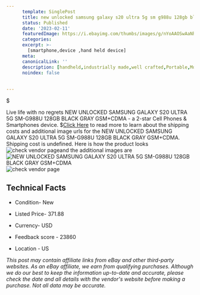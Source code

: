 ```yaml
---
      template: SinglePost
      title: new unlocked samsung galaxy s20 ultra 5g sm g988u 128gb black gray gsm cdma
      status: Published
      date: '2023-02-11'
      featuredImage: https://i.ebayimg.com/thumbs/images/g/nYoAAOSwAaNhm1TK/s-l225.jpg
      categories: 
      excerpt: >-
        [smartphone,device ,hand held device]
      meta:
      canonicalLink: ''
      description: [handheld,industrially made,well crafted,Portable,Mobile,Compact,Convenient,Lightweight,Maneuverable,Man-portable,Miniature,Carriable,Hand-held,Light,Holdable,Transportable,Mobile device,Pocket-sized,On-the-go,Wireless,Cordless,Compact size,Convenient size, smartphone,device ,hand held device]
      noindex: false
      
        
---
```

$

Live life with no regrets NEW UNLOCKED SAMSUNG GALAXY S20 ULTRA 5G SM-G988U 128GB BLACK GRAY GSM+CDMA - a 2-star Cell Phones & Smartphones device.
$[Click Here](https://www.ebay.com/itm/194520497966?hash=item2d4a533f2e%3Ag%3AnYoAAOSwAaNhm1TK&mkevt=1&mkcid=1&mkrid=711-53200-19255-0&campid=%253CePNCampaignId%253E&customid=%253CreferenceId%253E&toolid=10049) to read more to learn about the shipping costs and additional image urls for the NEW UNLOCKED SAMSUNG GALAXY S20 ULTRA 5G SM-G988U 128GB BLACK GRAY GSM+CDMA. Shipping cost is undefined. Here is how the product looks ![check vendor page](https://i.ebayimg.com/thumbs/images/g/nYoAAOSwAaNhm1TK/s-l225.jpg)and the additional images are![NEW UNLOCKED SAMSUNG GALAXY S20 ULTRA 5G SM-G988U 128GB BLACK GRAY GSM+CDMA](https://i.ebayimg.com/images/g/nYoAAOSwAaNhm1TK/s-l1600.jpg)![check vendor page](https://origin-galleryplus.ebayimg.com/ws/web/194520497966_2_0_1/225x225.jpg,https://origin-galleryplus.ebayimg.com/ws/web/194520497966_3_0_1/225x225.jpg,https://origin-galleryplus.ebayimg.com/ws/web/194520497966_4_0_1/225x225.jpg,https://origin-galleryplus.ebayimg.com/ws/web/194520497966_5_0_1/225x225.jpg,https://origin-galleryplus.ebayimg.com/ws/web/194520497966_6_0_1/225x225.jpg,https://origin-galleryplus.ebayimg.com/ws/web/194520497966_7_0_1/225x225.jpg,https://origin-galleryplus.ebayimg.com/ws/web/194520497966_8_0_1/225x225.jpg,https://origin-galleryplus.ebayimg.com/ws/web/194520497966_9_0_1/225x225.jpg,https://origin-galleryplus.ebayimg.com/ws/web/194520497966_10_0_1/225x225.jpg,https://origin-galleryplus.ebayimg.com/ws/web/194520497966_11_0_1/225x225.jpg)



 ## Technical Facts 



     
      

 - Condition- New 


      

 - Listed Price- 371.88 


      

 - Currency- USD 


      

 - Feedback score - 23860 


      

 - Location - US 


      
      

 *_This post may contain affiliate links from eBay and other third-party websites. As an eBay affiliate, we earn from qualifying purchases. Although we do our best to keep the information up-to-date and accurate, please check the date and all details with the vendor's website before making a purchase. Not all data may be accurate._*






